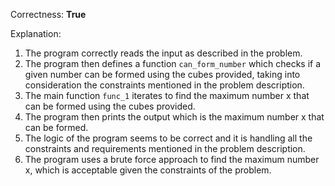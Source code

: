 Correctness: **True**

Explanation: 
1. The program correctly reads the input as described in the problem.
2. The program then defines a function `can_form_number` which checks if a given number can be formed using the cubes provided, taking into consideration the constraints mentioned in the problem description.
3. The main function `func_1` iterates to find the maximum number x that can be formed using the cubes provided.
4. The program then prints the output which is the maximum number x that can be formed.
5. The logic of the program seems to be correct and it is handling all the constraints and requirements mentioned in the problem description.
6. The program uses a brute force approach to find the maximum number x, which is acceptable given the constraints of the problem.